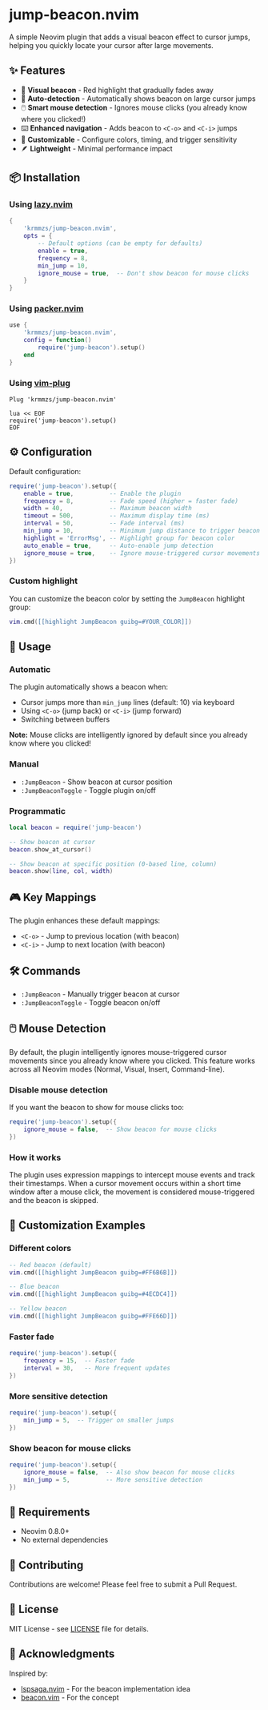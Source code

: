 # jump-beacon.nvim

A simple Neovim plugin that adds a visual beacon effect to cursor jumps, helping you quickly locate your cursor after large movements.

## ✨ Features

- 🎯 **Visual beacon** - Red highlight that gradually fades away
- 🚀 **Auto-detection** - Automatically shows beacon on large cursor jumps
- 🖱️ **Smart mouse detection** - Ignores mouse clicks (you already know where you clicked!)
- ⌨️ **Enhanced navigation** - Adds beacon to `<C-o>` and `<C-i>` jumps
- 🎨 **Customizable** - Configure colors, timing, and trigger sensitivity
- 🪶 **Lightweight** - Minimal performance impact

## 📦 Installation

### Using [lazy.nvim](https://github.com/folke/lazy.nvim)

```lua
{
    'krmmzs/jump-beacon.nvim',
    opts = {
        -- Default options (can be empty for defaults)
        enable = true,
        frequency = 8,
        min_jump = 10,
        ignore_mouse = true,  -- Don't show beacon for mouse clicks
    }
}
```

### Using [packer.nvim](https://github.com/wbthomason/packer.nvim)

```lua
use {
    'krmmzs/jump-beacon.nvim',
    config = function()
        require('jump-beacon').setup()
    end
}
```

### Using [vim-plug](https://github.com/junegunn/vim-plug)

```vim
Plug 'krmmzs/jump-beacon.nvim'

lua << EOF
require('jump-beacon').setup()
EOF
```

## ⚙️ Configuration

Default configuration:

```lua
require('jump-beacon').setup({
    enable = true,          -- Enable the plugin
    frequency = 8,          -- Fade speed (higher = faster fade)
    width = 40,             -- Maximum beacon width
    timeout = 500,          -- Maximum display time (ms)
    interval = 50,          -- Fade interval (ms) 
    min_jump = 10,          -- Minimum jump distance to trigger beacon
    highlight = 'ErrorMsg', -- Highlight group for beacon color
    auto_enable = true,     -- Auto-enable jump detection
    ignore_mouse = true,    -- Ignore mouse-triggered cursor movements
})
```

### Custom highlight

You can customize the beacon color by setting the `JumpBeacon` highlight group:

```lua
vim.cmd([[highlight JumpBeacon guibg=#YOUR_COLOR]])
```

## 🚀 Usage

### Automatic

The plugin automatically shows a beacon when:
- Cursor jumps more than `min_jump` lines (default: 10) via keyboard
- Using `<C-o>` (jump back) or `<C-i>` (jump forward)
- Switching between buffers

**Note:** Mouse clicks are intelligently ignored by default since you already know where you clicked!

### Manual

- `:JumpBeacon` - Show beacon at cursor position
- `:JumpBeaconToggle` - Toggle plugin on/off

### Programmatic

```lua
local beacon = require('jump-beacon')

-- Show beacon at cursor
beacon.show_at_cursor()

-- Show beacon at specific position (0-based line, column)
beacon.show(line, col, width)
```

## 🎮 Key Mappings

The plugin enhances these default mappings:

- `<C-o>` - Jump to previous location (with beacon)
- `<C-i>` - Jump to next location (with beacon)

## 🛠️ Commands

- `:JumpBeacon` - Manually trigger beacon at cursor
- `:JumpBeaconToggle` - Toggle beacon on/off

## 🖱️ Mouse Detection

By default, the plugin intelligently ignores mouse-triggered cursor movements since you already know where you clicked. This feature works across all Neovim modes (Normal, Visual, Insert, Command-line).

### Disable mouse detection

If you want the beacon to show for mouse clicks too:

```lua
require('jump-beacon').setup({
    ignore_mouse = false,  -- Show beacon for mouse clicks
})
```

### How it works

The plugin uses expression mappings to intercept mouse events and track their timestamps. When a cursor movement occurs within a short time window after a mouse click, the movement is considered mouse-triggered and the beacon is skipped.

## 🎨 Customization Examples

### Different colors

```lua
-- Red beacon (default)
vim.cmd([[highlight JumpBeacon guibg=#FF6B6B]])

-- Blue beacon  
vim.cmd([[highlight JumpBeacon guibg=#4ECDC4]])

-- Yellow beacon
vim.cmd([[highlight JumpBeacon guibg=#FFE66D]])
```

### Faster fade

```lua
require('jump-beacon').setup({
    frequency = 15,  -- Faster fade
    interval = 30,   -- More frequent updates
})
```

### More sensitive detection

```lua
require('jump-beacon').setup({
    min_jump = 5,  -- Trigger on smaller jumps
})
```

### Show beacon for mouse clicks

```lua
require('jump-beacon').setup({
    ignore_mouse = false,  -- Also show beacon for mouse clicks
    min_jump = 5,          -- More sensitive detection
})
```

## 🔧 Requirements

- Neovim 0.8.0+
- No external dependencies

## 🤝 Contributing

Contributions are welcome! Please feel free to submit a Pull Request.

## 📄 License

MIT License - see [LICENSE](LICENSE) file for details.

## 🙏 Acknowledgments

Inspired by:
- [lspsaga.nvim](https://github.com/nvimdev/lspsaga.nvim) - For the beacon implementation idea
- [beacon.vim](https://github.com/DanilaMihailov/beacon.nvim) - For the concept
